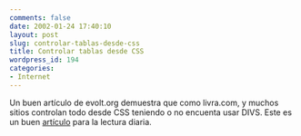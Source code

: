 ```yaml
---
comments: false
date: 2002-01-24 17:40:10
layout: post
slug: controlar-tablas-desde-css
title: Controlar tablas desde CSS
wordpress_id: 194
categories:
- Internet
---
```


Un buen artículo de evolt.org demuestra que como livra.com, y muchos sitios controlan todo desde CSS teniendo o no encuenta usar DIVS. Este es un buen [artículo](http://www.evolt.org/article/CSS_Table_Formatting_The_Way_Forward/17/17798/index.html) para la lectura diaria.




 
